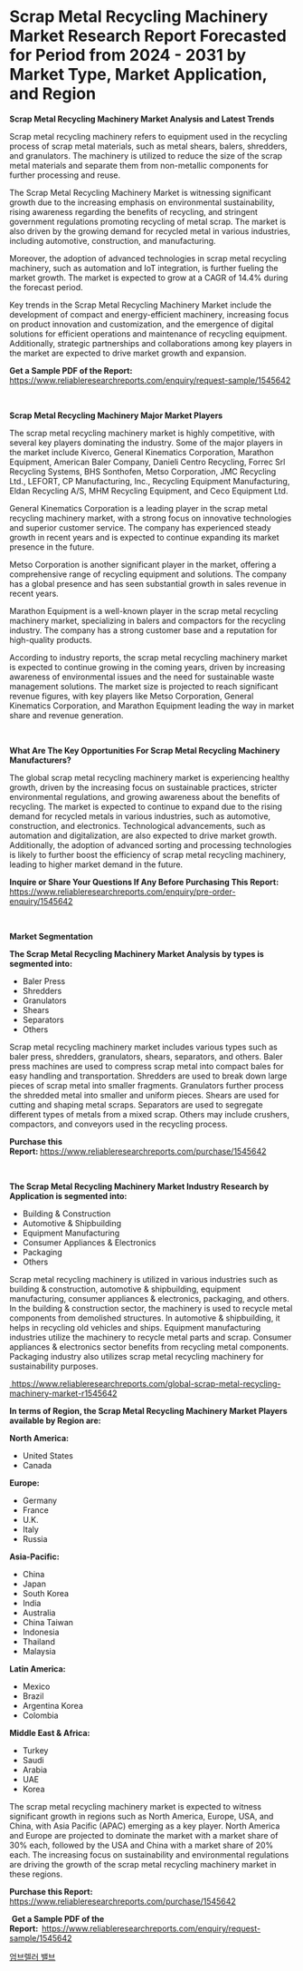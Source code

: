 <p><h1>Scrap Metal Recycling Machinery Market Research Report Forecasted for Period from 2024 -  2031 by Market Type, Market Application, and Region</h1></p><p><strong>Scrap Metal Recycling Machinery Market Analysis and Latest Trends</strong></p>
<p><p>Scrap metal recycling machinery refers to equipment used in the recycling process of scrap metal materials, such as metal shears, balers, shredders, and granulators. The machinery is utilized to reduce the size of the scrap metal materials and separate them from non-metallic components for further processing and reuse.</p><p>The Scrap Metal Recycling Machinery Market is witnessing significant growth due to the increasing emphasis on environmental sustainability, rising awareness regarding the benefits of recycling, and stringent government regulations promoting recycling of metal scrap. The market is also driven by the growing demand for recycled metal in various industries, including automotive, construction, and manufacturing.</p><p>Moreover, the adoption of advanced technologies in scrap metal recycling machinery, such as automation and IoT integration, is further fueling the market growth. The market is expected to grow at a CAGR of 14.4% during the forecast period.</p><p>Key trends in the Scrap Metal Recycling Machinery Market include the development of compact and energy-efficient machinery, increasing focus on product innovation and customization, and the emergence of digital solutions for efficient operations and maintenance of recycling equipment. Additionally, strategic partnerships and collaborations among key players in the market are expected to drive market growth and expansion.</p></p>
<p><strong>Get a Sample PDF of the Report:&nbsp;</strong> <a href="https://www.reliableresearchreports.com/enquiry/request-sample/1545642">https://www.reliableresearchreports.com/enquiry/request-sample/1545642</a></p>
<p>&nbsp;</p>
<p><strong>Scrap Metal Recycling Machinery Major Market Players</strong></p>
<p><p>The scrap metal recycling machinery market is highly competitive, with several key players dominating the industry. Some of the major players in the market include Kiverco, General Kinematics Corporation, Marathon Equipment, American Baler Company, Danieli Centro Recycling, Forrec Srl Recycling Systems, BHS Sonthofen, Metso Corporation, JMC Recycling Ltd., LEFORT, CP Manufacturing, Inc., Recycling Equipment Manufacturing, Eldan Recycling A/S, MHM Recycling Equipment, and Ceco Equipment Ltd.</p><p>General Kinematics Corporation is a leading player in the scrap metal recycling machinery market, with a strong focus on innovative technologies and superior customer service. The company has experienced steady growth in recent years and is expected to continue expanding its market presence in the future.</p><p>Metso Corporation is another significant player in the market, offering a comprehensive range of recycling equipment and solutions. The company has a global presence and has seen substantial growth in sales revenue in recent years.</p><p>Marathon Equipment is a well-known player in the scrap metal recycling machinery market, specializing in balers and compactors for the recycling industry. The company has a strong customer base and a reputation for high-quality products.</p><p>According to industry reports, the scrap metal recycling machinery market is expected to continue growing in the coming years, driven by increasing awareness of environmental issues and the need for sustainable waste management solutions. The market size is projected to reach significant revenue figures, with key players like Metso Corporation, General Kinematics Corporation, and Marathon Equipment leading the way in market share and revenue generation.</p></p>
<p>&nbsp;</p>
<p><strong>What Are The Key Opportunities For Scrap Metal Recycling Machinery Manufacturers?</strong></p>
<p><p>The global scrap metal recycling machinery market is experiencing healthy growth, driven by the increasing focus on sustainable practices, stricter environmental regulations, and growing awareness about the benefits of recycling. The market is expected to continue to expand due to the rising demand for recycled metals in various industries, such as automotive, construction, and electronics. Technological advancements, such as automation and digitalization, are also expected to drive market growth. Additionally, the adoption of advanced sorting and processing technologies is likely to further boost the efficiency of scrap metal recycling machinery, leading to higher market demand in the future.</p></p>
<p><strong>Inquire or Share Your Questions If Any Before Purchasing This Report:</strong> <a href="https://www.reliableresearchreports.com/enquiry/pre-order-enquiry/1545642">https://www.reliableresearchreports.com/enquiry/pre-order-enquiry/1545642</a></p>
<p>&nbsp;</p>
<p><strong>Market Segmentation</strong></p>
<p><strong>The Scrap Metal Recycling Machinery Market Analysis by types is segmented into:</strong></p>
<p><ul><li>Baler Press</li><li>Shredders</li><li>Granulators</li><li>Shears</li><li>Separators</li><li>Others</li></ul></p>
<p><p>Scrap metal recycling machinery market includes various types such as baler press, shredders, granulators, shears, separators, and others. Baler press machines are used to compress scrap metal into compact bales for easy handling and transportation. Shredders are used to break down large pieces of scrap metal into smaller fragments. Granulators further process the shredded metal into smaller and uniform pieces. Shears are used for cutting and shaping metal scraps. Separators are used to segregate different types of metals from a mixed scrap. Others may include crushers, compactors, and conveyors used in the recycling process.</p></p>
<p><strong>Purchase this Report:&nbsp;</strong><a href="https://www.reliableresearchreports.com/purchase/1545642">https://www.reliableresearchreports.com/purchase/1545642</a></p>
<p>&nbsp;</p>
<p><strong>The Scrap Metal Recycling Machinery Market Industry Research by Application is segmented into:</strong></p>
<p><ul><li>Building & Construction</li><li>Automotive & Shipbuilding</li><li>Equipment Manufacturing</li><li>Consumer Appliances & Electronics</li><li>Packaging</li><li>Others</li></ul></p>
<p><p>Scrap metal recycling machinery is utilized in various industries such as building & construction, automotive & shipbuilding, equipment manufacturing, consumer appliances & electronics, packaging, and others. In the building & construction sector, the machinery is used to recycle metal components from demolished structures. In automotive & shipbuilding, it helps in recycling old vehicles and ships. Equipment manufacturing industries utilize the machinery to recycle metal parts and scrap. Consumer appliances & electronics sector benefits from recycling metal components. Packaging industry also utilizes scrap metal recycling machinery for sustainability purposes.</p></p>
<p><a href="https://www.reliableresearchreports.com/global-scrap-metal-recycling-machinery-market-r1545642">&nbsp;https://www.reliableresearchreports.com/global-scrap-metal-recycling-machinery-market-r1545642</a></p>
<p><strong>In terms of Region, the Scrap Metal Recycling Machinery Market Players available by Region are:</strong></p>
<p>
    <p> <strong> North America: </strong>
        <ul>
            <li>United States</li>
            <li>Canada</li>
        </ul>
        </p> 
    <p> <strong> Europe: </strong>
        <ul>
            <li>Germany</li>
            <li>France</li>
            <li>U.K.</li>
            <li>Italy</li>
            <li>Russia</li>
        </ul>
        </p> 
    <p> <strong> Asia-Pacific: </strong>
        <ul>
            <li>China</li>
            <li>Japan</li>
            <li>South Korea</li>
            <li>India</li>
            <li>Australia</li>
            <li>China Taiwan</li>
            <li>Indonesia</li>
            <li>Thailand</li>
            <li>Malaysia</li>
        </ul>
        </p> 
    <p> <strong> Latin America: </strong>
        <ul>
            <li>Mexico</li>
            <li>Brazil</li>
            <li>Argentina Korea</li>
            <li>Colombia</li>
        </ul>
        </p> 
    <p> <strong> Middle East & Africa: </strong>
        <ul>
            <li>Turkey</li>
            <li>Saudi</li>
            <li>Arabia</li>
            <li>UAE</li>
            <li>Korea</li>
        </ul>
    </p>
    </p>
<p><p>The scrap metal recycling machinery market is expected to witness significant growth in regions such as North America, Europe, USA, and China, with Asia Pacific (APAC) emerging as a key player. North America and Europe are projected to dominate the market with a market share of 30% each, followed by the USA and China with a market share of 20% each. The increasing focus on sustainability and environmental regulations are driving the growth of the scrap metal recycling machinery market in these regions.</p></p>
<p><strong>Purchase this Report: </strong><a href="https://www.reliableresearchreports.com/purchase/1545642">https://www.reliableresearchreports.com/purchase/1545642</a></p>
<p>&nbsp;<strong>Get a Sample PDF of the Report:&nbsp;&nbsp;</strong><a href="https://www.reliableresearchreports.com/enquiry/request-sample/1545642">https://www.reliableresearchreports.com/enquiry/request-sample/1545642</a></p>
<p><strong></strong></p>
<p><p><a href="https://github.com/sougarounis/Market-Research-Report-List-3/blob/main/843550225678.md">엄브렐러 밸브</a></p></p>